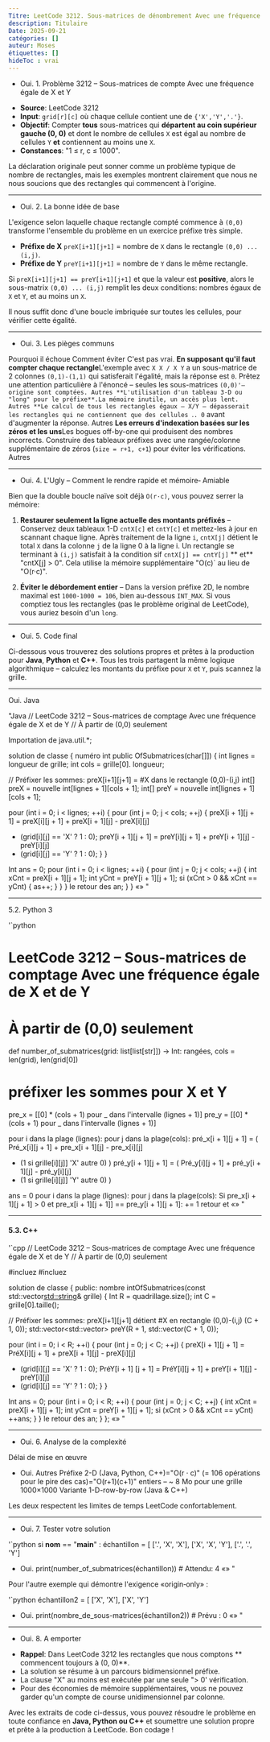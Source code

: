 ```yaml
---
Titre: LeetCode 3212. Sous-matrices de dénombrement Avec une fréquence égale de X et Y -
description: Titulaire
Date: 2025-09-21
catégories: []
auteur: Moses
étiquettes: []
hideToc : vrai
---
```

- Oui. 1. Problème 3212 – Sous-matrices de compte Avec une fréquence égale de X et Y

* **Source**: LeetCode 3212
* **Input**: `grid[r][c]` où chaque cellule contient une de `{'X','Y','.'}`.
* **Objectif**: Compter **tous** sous-matrices qui **départent au coin supérieur gauche (0, 0)** et dont le nombre de cellules `X` est égal au nombre de cellules `Y` **et** contiennent au moins une `X`.
* **Constances**: "1 ≤ r, c ≤ 1000".

La déclaration originale peut sonner comme un problème typique de nombre de rectangles, mais les exemples montrent clairement que nous ne nous soucions que des rectangles qui commencent à l'origine.

---

- Oui. 2. La bonne idée de base

L'exigence selon laquelle chaque rectangle compté commence à `(0,0)` transforme l'ensemble du problème en un exercice préfixe très simple.

* **Préfixe de X**
`preX[i+1][j+1]` = nombre de `X` dans le rectangle `(0,0) ... (i,j)`.
* **Préfixe de Y**
`preY[i+1][j+1]` = nombre de `Y` dans le même rectangle.

Si `preX[i+1][j+1] == preY[i+1][j+1]` et que la valeur est **positive**, alors le sous-matrix `(0,0) ... (i,j)` remplit les deux conditions: nombres égaux de `X` et `Y`, et au moins un `X`.

Il nous suffit donc d'une boucle imbriquée sur toutes les cellules, pour vérifier cette égalité.

---

- Oui. 3. Les pièges communs

Pourquoi il échoue Comment éviter
C'est pas vrai.
**En supposant qu'il faut compter chaque rectangle**L'exemple avec `X X / X Y` a un sous-matrice de 2 colonnes `(0,1)-(1,1)` qui satisferait l'égalité, mais la réponse est `0`. Prêtez une attention particulière à l'énoncé – seules les sous-matrices `(0,0)'–origine sont comptées. Autres
**L'utilisation d'un tableau 3-D ou "long" pour le préfixe**.La mémoire inutile, un accès plus lent. Autres
**Le calcul de tous les rectangles égaux – X/Y – dépasserait les rectangles qui ne contiennent que des cellules `.`. 0` avant d'augmenter la réponse. Autres
**Les erreurs d'indexation basées sur les zéros et les uns**Les bogues off-by-one qui produisent des nombres incorrects. Construire des tableaux préfixes avec une rangée/colonne supplémentaire de zéros (`size = r+1, c+1`) pour éviter les vérifications. Autres

---

- Oui. 4. L'Ugly – Comment le rendre rapide et mémoire‐ Amiable

Bien que la double boucle naïve soit déjà `O(r·c)`, vous pouvez serrer la mémoire:

1. **Restaurer seulement la ligne actuelle des montants préfixés** –
Conservez deux tableaux 1-D `cntX[c]` et `cntY[c]` et mettez-les à jour en scannant chaque ligne.
Après traitement de la ligne `i`, `cntX[j]` détient le total `X` dans la colonne `j` de la ligne 0 à la ligne i.
Un rectangle se terminant à `(i,j)` satisfait à la condition sif `cntX[j] == cntY[j]` ** et** "cntX[j] > 0".
Cela utilise la mémoire supplémentaire "O(c)` au lieu de "O(r·c)".

2. **Éviter le débordement entier** –
Dans la version préfixe 2D, le nombre maximal est `1000·1000 = 106`, bien au-dessous `INT_MAX`.
Si vous comptiez tous les rectangles (pas le problème original de LeetCode), vous auriez besoin d'un `long`.

---

- Oui. 5. Code final

Ci-dessous vous trouverez des solutions propres et prêtes à la production pour **Java**, **Python** et **C++**.
Tous les trois partagent la même logique algorithmique – calculez les montants du préfixe pour `X` et `Y`, puis scannez la grille.

---

Oui. Java

"Java
// LeetCode 3212 – Sous-matrices de comptage Avec une fréquence égale de X et de Y
// À partir de (0,0) seulement

Importation de java.util.*;

solution de classe {
numéro int public OfSubmatrices(char[]]) {
int lignes = longueur de grille;
int cols = grille[0]. longueur;

// Préfixer les sommes: preX[i+1][j+1] = #X dans le rectangle (0,0)-(i,j)
int[] preX = nouvelle int[lignes + 1][cols + 1];
int[] preY = nouvelle int[lignes + 1][cols + 1];

pour (int i = 0; i < lignes; ++i) {
pour (int j = 0; j < cols; ++j) {
preX[i + 1][j + 1] = preX[i][j + 1] + preX[i + 1][j] - preX[i][j]
+ (grid[i][j] == 'X' ? 1 : 0);
preY[i + 1][j + 1] = preY[i][j + 1] + preY[i + 1][j] - preY[i][j]
+ (grid[i][j] == 'Y' ? 1 : 0);
}
}

Int ans = 0;
pour (int i = 0; i < lignes; ++i) {
pour (int j = 0; j < cols; ++j) {
int xCnt = preX[i + 1][j + 1];
int yCnt = preY[i + 1][j + 1];
si (xCnt > 0 && xCnt == yCnt) {
as++;
}
}
}
le retour des an;
}
}
«» "

---

5.2. Python 3

'`python
# LeetCode 3212 – Sous-matrices de comptage Avec une fréquence égale de X et de Y
# À partir de (0,0) seulement

def number_of_submatrices(grid: list[list[str]]) -> Int:
rangées, cols = len(grid), len(grid[0])

# préfixer les sommes pour X et Y
pre_x = [[0] * (cols + 1) pour _ dans l'intervalle (lignes + 1)]
pre_y = [[0] * (cols + 1) pour _ dans l'intervalle (lignes + 1)]

pour i dans la plage (lignes):
pour j dans la plage(cols):
pré_x[i + 1][j + 1] = (
Pré_x[i][j + 1] + pre_x[i + 1][j] - pre_x[i][j]
+ (1 si grille[i][j]] 'X' autre 0)
)
pré_y[i + 1][j + 1] = (
Pré_y[i][j + 1] + pré_y[i + 1][j] - pré_y[i][j]
+ (1 si grille[i][j]] 'Y' autre 0)
)

ans = 0
pour i dans la plage (lignes):
pour j dans la plage(cols):
Si pre_x[i + 1][j + 1] > 0 et pre_x[i + 1][j + 1]] == pre_y[i + 1][j + 1]:
+= 1
retour et
«» "

---

#### 5.3. C++

'`cpp
// LeetCode 3212 – Sous-matrices de comptage Avec une fréquence égale de X et de Y
// À partir de (0,0) seulement

#incluez <vecteur>
#incluez <string>

solution de classe {
public:
nombre intOfSubmatrices(const std::vector<std::string>& grille) {
Int R = quadrillage.size();
int C = grille[0].taille();

// Préfixer les sommes: preX[i+1][j+1] détient #X en rectangle (0,0)-(i,j)
(C + 1, 0));
std::vector<std::vector<int>> preY(R + 1, std::vector<int>(C + 1, 0));

pour (int i = 0; i < R; ++i) {
pour (int j = 0; j < C; ++j) {
preX[i + 1][j + 1] =
PréX[i][j + 1] + preX[i + 1][j] - preX[i][j]
+ (grid[i][j] == 'X' ? 1 : 0);
PréY[i + 1] [j + 1] =
PréY[i][j + 1] + preY[i + 1][j] - preY[i][j]
+ (grid[i][j] == 'Y' ? 1 : 0);
}
}

Int ans = 0;
pour (int i = 0; i < R; ++i) {
pour (int j = 0; j < C; ++j) {
int xCnt = preX[i + 1][j + 1];
int yCnt = preY[i + 1][j + 1];
si (xCnt > 0 && xCnt == yCnt) ++ans;
}
}
le retour des an;
}
};
«» "

---

- Oui. 6. Analyse de la complexité

Délai de mise en œuvre
- Oui.
Autres Préfixe 2-D (Java, Python, C++)="O(r · c)" (= 106 opérations pour le pire des cas)="O(r+1)(c+1)" entiers – ~ 8 Mo pour une grille 1000×1000
Variante 1-D-row-by-row (Java & C++)

Les deux respectent les limites de temps LeetCode confortablement.

---

- Oui. 7. Tester votre solution

'`python
si __nom__ == "__main__" :
échantillon = [
['.', 'X', 'X'],
['X', 'X', 'Y'],
['.', '.', 'Y']
- Oui.
print(number_of_submatrices(échantillon)) # Attendu: 4
«» "

Pour l'autre exemple qui démontre l'exigence «origin‐only» :

'`python
échantillon2 = [
['X', 'X'],
['X', 'Y']
- Oui.
print(nombre_de_sous-matrices(échantillon2)) # Prévu : 0
«» "

---

- Oui. 8. A emporter

* **Rappel**: Dans LeetCode 3212 les rectangles que nous comptons ** commencent toujours à (0, 0)**.
* La solution se résume à un parcours bidimensionnel préfixe.
* La clause "X" au moins est exécutée par une seule "> 0' vérification.
* Pour des économies de mémoire supplémentaires, vous ne pouvez garder qu'un compte de course unidimensionnel par colonne.

Avec les extraits de code ci-dessus, vous pouvez résoudre le problème en toute confiance en **Java, Python ou C++** et soumettre une solution propre et prête à la production à LeetCode. Bon codage !